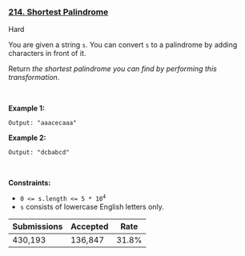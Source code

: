 ### [214. Shortest Palindrome](https://leetcode.com/problems/shortest-palindrome)

Hard

You are given a string `` s ``. You can convert `` s `` to a palindrome by adding characters in front of it.

Return _the shortest palindrome you can find by performing this transformation_.

 

__Example 1:__

```Input: s = "aacecaaa"
Output: "aaacecaaa"
```

__Example 2:__

```Input: s = "abcd"
Output: "dcbabcd"
```

 

__Constraints:__

*   <code>0 <= s.length <= 5 * 10<sup>4</sup></code>
*   `` s `` consists of lowercase English letters only.

| Submissions    | Accepted     | Rate   |
| -------------- | ------------ | ------ |
| 430,193 | 136,847 | 31.8% |